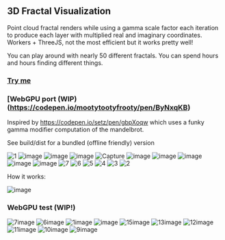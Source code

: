 ## 3D Fractal Visualization

Point cloud fractal renders while using a gamma scale factor each iteration to produce each layer with multiplied real and imaginary coordinates. Workers + ThreeJS, not the most efficient but it works pretty well!

You can play around with nearly 50 different fractals. You can spend hours and hours finding different things.

### [Try me](https://codepen.io/mootytootyfrooty/pen/dPoZqpa)

### [WebGPU port (WIP)(https://codepen.io/mootytootyfrooty/pen/ByNxqKB)

Inspired by https://codepen.io/setz/pen/gbpXoqw which uses a funky gamma modifier computation of the mandelbrot. 

See build/dist for a bundled (offline friendly) version

![1](https://github.com/user-attachments/assets/0d34298b-2ffb-41d0-b0d8-74919b6703b2)
![image](https://github.com/user-attachments/assets/7e826dd6-e8fe-47e9-83cd-00d597d10fad)
![image](https://github.com/user-attachments/assets/65cc8ef6-3f6f-4b7f-998a-8e3b1be90ba3)
![image](https://github.com/user-attachments/assets/93cfd84f-77b0-405b-be9f-30e465bcfe14)
![Capture](https://github.com/user-attachments/assets/1562b95c-d5b5-4bd1-b7f8-1f1efc069b90)
![image](https://github.com/user-attachments/assets/b086192e-310f-42d8-bd2e-3f35d6bf9ff5)
![image](https://github.com/user-attachments/assets/0d55f97f-f66e-49fd-9211-46b17c512b32)
![image](https://github.com/user-attachments/assets/cb63cc21-cca4-4171-9b5c-6b08654560aa)
![image](https://github.com/user-attachments/assets/837bce1b-a163-4954-82d1-793a58d211d5)
![image](https://github.com/user-attachments/assets/e7631810-6892-4ca2-b296-6df015251e01)
![7](https://github.com/user-attachments/assets/1ffb3049-f90f-4538-be6f-08131157f40c)
![6](https://github.com/user-attachments/assets/fa124956-6eb3-4aa1-ada5-beb91d1f990c)
![5](https://github.com/user-attachments/assets/394b75e2-89cf-43e7-9bf1-2e7565a0b225)
![4](https://github.com/user-attachments/assets/7b6a22f6-3dea-4593-af37-e03be1802223)
![3](https://github.com/user-attachments/assets/d1975e5a-2b1a-419b-baff-39d42706c9dd)
![2](https://github.com/user-attachments/assets/b80452bc-cd6a-4650-8994-80448b22037a)


How it works:

![image](https://github.com/user-attachments/assets/7206591d-5af3-4e7d-aa83-a03549fcfd90)

### WebGPU test (WIP!)
![7image](https://github.com/user-attachments/assets/b538db7b-be28-41d4-8bbe-c5554f4c59ea)
![6image](https://github.com/user-attachments/assets/7aa387cc-32f4-4b64-8cad-3be50d044e5b)
![1image](https://github.com/user-attachments/assets/dd24fb37-519e-497f-9fe3-b7db7003ac3a)
![image](https://github.com/user-attachments/assets/f30128d2-582a-409e-b45d-9b0879cf7d6f)
![15image](https://github.com/user-attachments/assets/323ce4e2-cc7f-4b6e-a0ca-943e370998dd)
![13image](https://github.com/user-attachments/assets/8d6c8548-3306-4cc3-acb9-1f8b60521358)
![12image](https://github.com/user-attachments/assets/cef484d9-27e3-45a5-8927-0b6fd172f147)
![11image](https://github.com/user-attachments/assets/b13e4ff8-ebb1-4597-947a-cedbb3434cbd)
![10image](https://github.com/user-attachments/assets/0444fec4-e73f-4c04-973f-c9f806494179)
![9image](https://github.com/user-attachments/assets/28148829-e2bb-4c3d-9e87-183babc51083)


